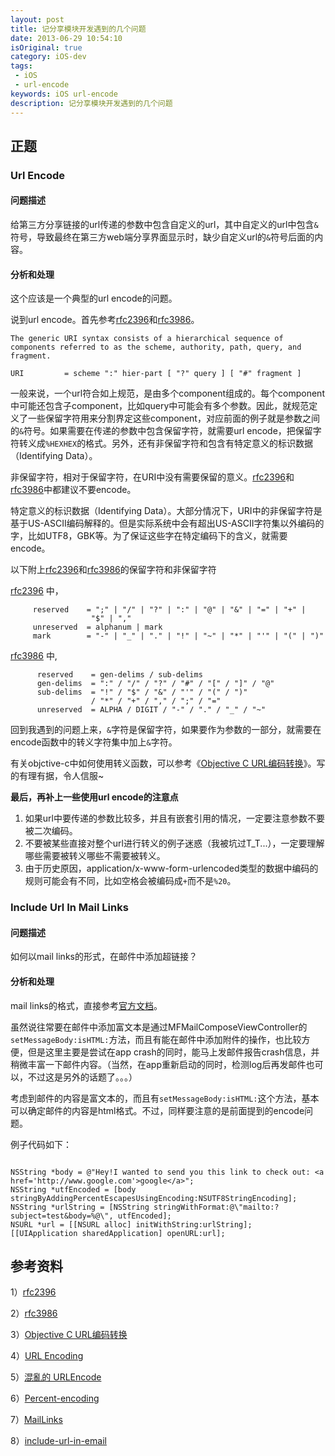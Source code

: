 ```yaml
---
layout: post
title: 记分享模块开发遇到的几个问题
date: 2013-06-29 10:54:10
isOriginal: true
category: iOS-dev
tags:
 - iOS
 - url-encode
keywords: iOS url-encode
description: 记分享模块开发遇到的几个问题
---
```


## 正题

### Url Encode

#### 问题描述

给第三方分享链接的url传递的参数中包含自定义的url，其中自定义的url中包含`&`符号，导致最终在第三方web端分享界面显示时，缺少自定义url的`&`符号后面的内容。

#### 分析和处理

这个应该是一个典型的url encode的问题。

说到url encode。首先参考[rfc2396][1]和[rfc3986][2]。

```
The generic URI syntax consists of a hierarchical sequence of
components referred to as the scheme, authority, path, query, and
fragment.

URI         = scheme ":" hier-part [ "?" query ] [ "#" fragment ]
```

一般来说，一个url符合如上规范，是由多个component组成的。每个component中可能还包含子component，比如query中可能会有多个参数。因此，就规范定义了一些保留字符用来分割界定这些component，对应前面的例子就是参数之间的`&`符号。如果需要在传递的参数中包含保留字符，就需要url encode，把保留字符转义成`%HEXHEX`的格式。另外，还有非保留字符和包含有特定意义的标识数据（Identifying Data）。

非保留字符，相对于保留字符，在URI中没有需要保留的意义。[rfc2396][1]和[rfc3986][2]中都建议不要encode。

特定意义的标识数据（Identifying Data）。大部分情况下，URI中的非保留字符是基于US-ASCII编码解释的。但是实际系统中会有超出US-ASCII字符集以外编码的字，比如UTF8，GBK等。为了保证这些字在特定编码下的含义，就需要encode。
  
以下附上[rfc2396][1]和[rfc3986][2]的保留字符和非保留字符

[rfc2396][1] 中，

```
     reserved    = ";" | "/" | "?" | ":" | "@" | "&" | "=" | "+" |
                  "$" | ","
     unreserved  = alphanum | mark
     mark        = "-" | "_" | "." | "!" | "~" | "*" | "'" | "(" | ")"
```

[rfc3986][2] 中,

```
      reserved    = gen-delims / sub-delims
      gen-delims  = ":" / "/" / "?" / "#" / "[" / "]" / "@"
      sub-delims  = "!" / "$" / "&" / "'" / "(" / ")"
                  / "*" / "+" / "," / ";" / "="
      unreserved  = ALPHA / DIGIT / "-" / "." / "_" / "~"
```


回到我遇到的问题上来，`&`字符是保留字符，如果要作为参数的一部分，就需要在encode函数中的转义字符集中加上`&`字符。

有关objctive-c中如何使用转义函数，可以参考《[Objective C URL编码转换][3]》。写的有理有据，令人信服~

**最后，再补上一些使用url encode的注意点**

1. 如果url中要传递的参数比较多，并且有嵌套引用的情况，一定要注意参数不要被二次编码。
2. 不要被某些直接对整个url进行转义的例子迷惑（我被坑过T_T...），一定要理解哪些需要被转义哪些不需要被转义。
3. 由于历史原因，application/x-www-form-urlencoded类型的数据中编码的规则可能会有不同，比如空格会被编码成`+`而不是`%20`。

### Include Url In Mail Links

#### 问题描述

如何以mail links的形式，在邮件中添加超链接？

#### 分析和处理

mail links的格式，直接参考[官方文档][7]。

虽然说往常要在邮件中添加富文本是通过MFMailComposeViewController的`setMessageBody:isHTML:`方法，而且有能在邮件中添加附件的操作，也比较方便，但是这里主要是尝试在app crash的同时，能马上发邮件报告crash信息，并稍微丰富一下邮件内容。（当然，在app重新启动的同时，检测log后再发邮件也可以，不过这是另外的话题了。。。）

考虑到邮件的内容是富文本的，而且有`setMessageBody:isHTML:`这个方法，基本可以确定邮件的内容是html格式。不过，同样要注意的是前面提到的encode问题。

例子代码如下：

```objc

NSString *body = @"Hey!I wanted to send you this link to check out: <a href='http://www.google.com'>google</a>";
NSString *utfEncoded = [body stringByAddingPercentEscapesUsingEncoding:NSUTF8StringEncoding]; 
NSString *urlString = [NSString stringWithFormat:@\"mailto:?subject=test&body=%@\", utfEncoded];
NSURL *url = [[NSURL alloc] initWithString:urlString];
[[UIApplication sharedApplication] openURL:url];

```


## 参考资料

1）[rfc2396][1]

2）[rfc3986][2]

3）[Objective C URL编码转换][3]

4）[URL Encoding][4]

5）[混亂的 URLEncode][5]

6）[Percent-encoding][6]

7）[MailLinks][7]

8）[include-url-in-email][8]

[1]: http://www.ietf.org/rfc/rfc2396.txt "rfc2396"
[2]: http://www.ietf.org/rfc/rfc3986.txt "rfc3986"
[3]: http://www.winddisk.com/2012/05/26/objective_c_url_encode/ "objective_c_url_encode"
[4]: http://www.cocoanetics.com/2009/08/url-encoding/ "url-encoding"
[5]: http://blog.ericsk.org/archives/1423 "混亂的 URLEncode"
[6]: http://en.wikipedia.org/wiki/Percent-encoding "Percent-encoding"
[7]: http://developer.apple.com/library/ios/#featuredarticles/iPhoneURLScheme_Reference/Articles/MailLinks.html "MailLinks"
[8]: http://iphonedevsdk.com/forum/iphone-sdk-development/9527-include-url-in-email.html "include-url-in-email"


